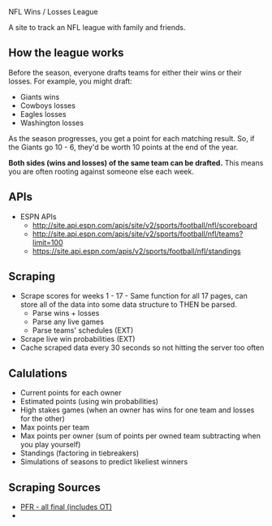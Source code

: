 NFL Wins / Losses League

A site to track an NFL league with family and friends.

## How the league works

Before the season, everyone drafts teams for either their wins or their losses. For example, you might draft:

* Giants wins
* Cowboys losses
* Eagles losses
* Washington losses

As the season progresses, you get a point for each matching result. So, if the Giants go 10 - 6, they'd be worth 10 points at the end of the year.

**Both sides (wins and losses) of the same team can be drafted.** This means you are often rooting against someone else each week.

## APIs

* ESPN APIs
  * http://site.api.espn.com/apis/site/v2/sports/football/nfl/scoreboard
  * http://site.api.espn.com/apis/site/v2/sports/football/nfl/teams?limit=100
  * https://site.api.espn.com/apis/v2/sports/football/nfl/standings

## Scraping

* Scrape scores for weeks 1 - 17 - Same function for all 17 pages, can store all of the data into some data structure to THEN be parsed.
  * Parse wins + losses
  * Parse any live games
  * Parse teams' schedules (EXT)
* Scrape live win probabilities (EXT)
* Cache scraped data every 30 seconds so not hitting the server too often

## Calulations

* Current points for each owner
* Estimated points (using win probabilities)
* High stakes games (when an owner has wins for one team and losses for the other)
* Max points per team
* Max points per owner (sum of points per owned team subtracting when you play yourself)
* Standings (factoring in tiebreakers)
* Simulations of seasons to predict likeliest winners

## Scraping Sources

* [PFR - all final (includes OT)](https://web.archive.org/web/20181022170146/https://www.pro-football-reference.com/boxscores/)
* 